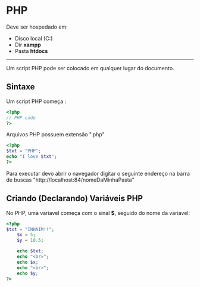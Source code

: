 # PHP 


Deve ser hospedado em:
- Disco local (C:)
- Dir **xampp**
- Pasta **htdocs**
---

Um script PHP pode ser colocado em qualquer lugar do documento.

## Sintaxe 

Um script PHP começa <?php e termina com  ?>:
``````php
<?php
// PHP code
?>
``````
Arquivos PHP possuem extensão ".php"
``````php
<?php
$txt = "PHP";
echo "I love $txt";
?>
``````
Para executar devo abrir o navegador digitar o seguinte endereço na barra de buscas
"http://localhost:84/nomeDaMinhaPasta"

## Criando (Declarando) Variáveis PHP 
No PHP, uma variavel começa com o sinal **$**, seguido do nome da variavel:
``````php
<?php
$txt = "INHAIM!!";
    $x = 5;
    $y = 10.5;

    echo $txt;
    echo "<br>";
    echo $x;
    echo "<br>";
    echo $y;
?>
``````


